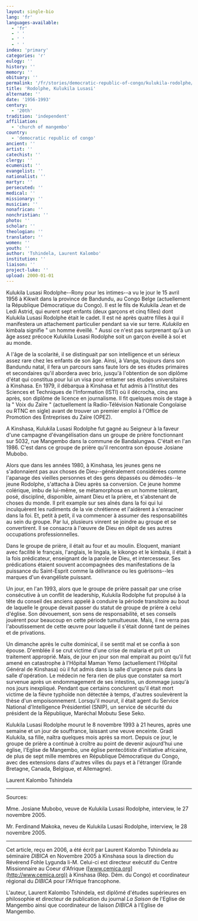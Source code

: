 ```yaml
---
layout: single-bio
lang: 'fr'
languages-available:
  - 'fr'
  - ' '
  - ' '
  - ' '
index: 'primary'
categories: 'r'
eulogy: ''
history: ''
memory: ''
obituary: ''
permalink: '/fr/stories/democratic-republic-of-congo/kulukila-rodolphe/'
title: 'Rodolphe, Kulukila Lusasi'
alternate: ''
date: '1956-1993'
century:
  - '20th'
tradition: 'independent'
affiliation:
  - 'church of mangembo'
country:
  - 'democratic republic of congo'
ancient: ''
artist: ''
catechist: ''
clergy: ''
ecumenist: ''
evangelist: ''
nationalist: ''
martyr: ''
persecuted: ''
medical: ''
missionary: ''
musician: ''
nonafrican: ''
nonchristian: ''
photo: ''
scholar: ''
theologian: ''
translator: ''
women: ''
youth: ''
author: 'Tshindela, Laurent Kalombo'
institution: ''
liaison: ''
project-luke: ''
upload: 2000-01-01
---
```



Kulukila Lusasi Rodolphe--Rony pour les intimes--a vu le jour le 15 avril 1956 à Kikwit dans la province de Bandundu, au Congo Belge (actuellement la République Démocratique du Congo). Il est le fils de Kulukila Jean et de Ledi Astrid, qui eurent sept enfants (deux garçons et cinq filles) dont Kulukila Lusasi Rodolphe était le cadet. Il est né après quatre filles à qui il manifestera un attachement particulier pendant sa vie sur terre. *Kulukila* en kimbala signifie " un homme éveillé. " Aussi ce n'est pas surprenant qu'à un âge assez précoce Kulukila Lusasi Rodolphe soit un garçon éveillé à soi et au monde.

A l'âge de la scolarité, il se distinguait par son intelligence et un sérieux assez rare chez les enfants de son âge. Ainsi, à Vanga, toujours dans son Bandundu natal, il fera un parcours sans faute lors de ses études primaires et secondaires qu'il abordera avec brio, jusqu'à l'obtention de son diplôme d'état qui constitua pour lui un visa pour entamer ses études universitaires à Kinshasa. En 1979, il débarqua à Kinshasa et fut admis à l'Institut des Sciences et Techniques de l'Information (ISTI) où il décrocha, cinq ans après, son diplôme de licence en journalisme. Il fit quelques mois de stage à la " Voix du Zaïre " (actuellement la Radio-Télévision Nationale Congolaise ou RTNC en sigle) avant de trouver un premier emploi à l'Office de Promotion des Entreprises du Zaïre (OPEZ).

A Kinshasa, Kulukila Lusasi Rodolphe fut gagné au Seigneur à la faveur d'une campagne d'évangélisation dans un groupe de prière fonctionnant sur 5032, rue Mangembo dans la commune de Bandalungwa. C'était en l'an 1986. C'est dans ce groupe de prière qu'il rencontra son épouse Josiane Mubobo.

Alors que dans les années 1980, à Kinshasa, les jeunes gens ne s'adonnaient pas aux choses de Dieu--généralement considérées comme l'apanage des vieilles personnes et des gens dépassés ou démodés--le jeune Rodolphe, s'attacha à Dieu après sa conversion. Ce jeune homme colérique, imbu de lui-même, se métamorphosa en un homme tolérant, posé, discipliné, disponible, aimant Dieu et la prière, et s'abstenant de choses du monde. Il prit example sur ses aînés dans la foi qui lui inculquèrent les rudiments de la vie chrétienne et l'aidèrent à s'enraciner dans la foi. Et, petit à petit, il va commencer à assumer des responsabilités au sein du groupe. Par lui, plusieurs vinrent se joindre au groupe et se convertirent. Il se consacra  à l'œuvre de Dieu en dépit de ses autres occupations professionnelles.

Dans le groupe de prière, il était au four et au moulin. Eloquent, maniant avec facilité le français, l'anglais, le lingala, le kikongo et le kimbala, il était à la fois prédicateur, enseignant de la parole de Dieu, et intercesseur. Ses prédications étaient souvent accompagnées des manifestations de la puissance du Saint-Esprit comme la délivrance ou les guérisons--les marques d'un évangéliste puissant.

Un jour, en l'an 1993, alors que le groupe de prière passait par une crise consécutive à un conflit de leadership, Kulukila Rodolphe fut propulsé à la tête du conseil des anciens appelé à conduire la période transitoire au bout de laquelle le groupe devait passer du statut de groupe de prière à celui d'église. Son dévouement, son sens de responsabilité, et ses conseils jouèrent pour beaucoup en cette période tumultueuse. Mais, il ne verra pas l'aboutissement de cette œuvre pour laquelle il s'était donné tant de peines et de privations.

Un dimanche après le culte dominical, il se sentit mal et se confia à son épouse. D'emblée il se crut victime d'une crise de malaria et prit un traitement approprié. Mais, de jour en jour son mal empirait au point qu'il fut amené en catastrophe à l'Hôpital Maman Yemo (actuellement l'Hôpital Général de Kinshasa) où il fut admis dans la salle d'urgence puis dans la salle d'opération. Le médecin ne fera rien de plus que constater sa mort survenue après un endommagement de ses intestins, un dommage jusqu'à nos jours inexpliqué. Pendant que certains conclurent qu'il était mort victime de la fièvre typhoïde non détectée à temps, d'autres soulevèrent la thèse d'un empoisonnement. Lorsqu'il mourut, il était agent du Service National d'Intelligence Présidentiel (SNIP), un service de sécurité du président de la République, Maréchal Mobutu Sese Seko.

Kulukila Lusasi Rodolphe mourut le 8 novembre 1993 à 21 heures, après une semaine et un jour de souffrance, laissant une veuve enceinte. Gradi Kulukila, sa fille, naîtra quelques mois après sa mort. Depuis ce jour, le groupe de prière a continué à croître au point de devenir aujourd'hui une église, l'Eglise de Mangembo, une église pentecôtiste d'initiative africaine, de plus de sept mille membres en République Démocratique du Congo, avec des extensions dans d'autres villes du pays et à l'étranger (Grande Bretagne, Canada, Belgique, et Allemagne).

Laurent Kalombo Tshindela

---

Sources:

Mme. Josiane Mubobo, veuve de Kulukila Lusasi Rodolphe, interview, le 27 novembre 2005.

Mr. Ferdinand Makoka, neveu de Kulukila Lusasi Rodolphe, interview, le 28 novembre 2005.

---

Cet article, re&ccedil;u en 2006, a été écrit par Laurent Kalombo Tshindela au séminaire *DIBICA* en Novembre 2005 &agrave; Kinshasa sous la direction du R&eacute;v&eacute;rend Fohle Lygunda li-M. Celui-ci est directeur ex&eacute;cutif du Centre Missionnaire au Coeur d'Afrique ([www.cemica.org](http://www.cemica.org)) &agrave; Kinshasa (R&eacute;p. D&eacute;m. du Congo) et coordinateur r&eacute;gional du *DIBICA* pour l'Afrique francophone.

L'auteur, Laurent Kalombo Tshindela, est diplômé d'études supérieures en philosophie et directeur de publication du journal *La Saison* de l'Eglise de Mangembo ainsi que coordinateur de liaison *DIBICA* à l'Eglise de Mangembo.